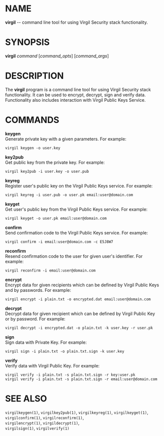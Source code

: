 NAME
====

**virgil** -- command line tool for using Virgil Security stack
functionality.

SYNOPSIS
========

**virgil** *command* [*command\_opts*] [*command\_args*]

DESCRIPTION
===========

The **virgil** program is a command line tool for using Virgil Security
stack functionality. It can be used to encrypt, decrypt, sign and verify
data. Functionality also includes interaction with Virgil Public Keys
Service.

COMMANDS
========

**keygen**  
Generate private key with a given parameters. For example:

    virgil keygen -o user.key

**key2pub**  
Get public key from the private key. For example:

    virgil key2pub -i user.key -o user.pub

**keyreg**  
Register user's public key on the Virgil Public Keys service. For
example:

    virgil keyreg -i user.pub -o user.pk email:user@domain.com

**keyget**  
Get user's public key from the Virgil Public Keys service. For example:

    virgil keyget -o user.pk email:user@domain.com

**confirm**  
Send confirmation code to the Virgil Public Keys service. For example:

    virgil confirm -i email:user@domain.com -c E5J8W7

**reconfirm**  
Resend confirmation code to the user for given user's identifier. For
example:

    virgil reconfirm -i email:user@domain.com

**encrypt**  
Encrypt data for given recipients which can be defined by Virgil Public
Keys and by passwords. For example:

    virgil encrypt -i plain.txt -o encrypted.dat email:user@domain.com

**decrypt**  
Decrypt data for given recipient which can be defined by Virgil Public
Key or by password. For example:

    virgil decrypt -i encrypted.dat -o plain.txt -k user.key -r user.pk

**sign**  
Sign data with Private Key. For example:

    virgil sign -i plain.txt -o plain.txt.sign -k user.key

**verify**  
Verify data with Virgil Public Key. For example:

    virgil verify -i plain.txt -s plain.txt.sign -r key:user.pk
    virgil verify -i plain.txt -s plain.txt.sign -r email:user@domain.com

SEE ALSO
========

`virgilkeygen(1)`, `virgilkey2pub(1)`, `virgilkeyreg(1)`,
`virgilkeyget(1)`,  
`virgilconfirm(1)`, `virgilreconfirm(1)`,  
`virgilencrypt(1)`, `virgildecrypt(1)`,  
`virgilsign(1)`, `virgilverify(1)`
